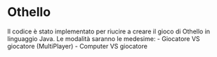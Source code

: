 # Othello

Il codice è stato implementato per riucire a creare il gioco di Othello in linguaggio Java. Le modalità saranno le medesime:
    - Giocatore VS giocatore (MultiPlayer)
    - Computer VS giocatore

